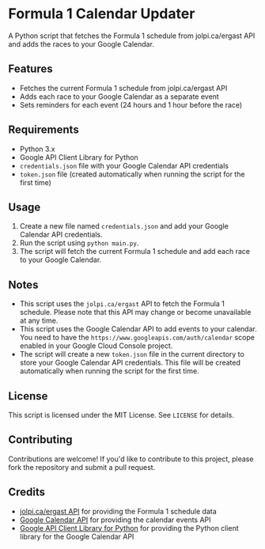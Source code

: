 # Formula 1 Calendar Updater
A Python script that fetches the Formula 1 schedule from jolpi.ca/ergast API and adds the races to your Google Calendar.

## Features

* Fetches the current Formula 1 schedule from jolpi.ca/ergast API
* Adds each race to your Google Calendar as a separate event
* Sets reminders for each event (24 hours and 1 hour before the race)

## Requirements

* Python 3.x
* Google API Client Library for Python
* `credentials.json` file with your Google Calendar API credentials
* `token.json` file (created automatically when running the script for the first time)

## Usage

1. Create a new file named `credentials.json` and add your Google Calendar API credentials.
2. Run the script using `python main.py`.
3. The script will fetch the current Formula 1 schedule and add each race to your Google Calendar.

## Notes

* This script uses the `jolpi.ca/ergast` API to fetch the Formula 1 schedule. Please note that this API may change or become unavailable at any time.
* This script uses the Google Calendar API to add events to your calendar. You need to have the `https://www.googleapis.com/auth/calendar` scope enabled in your Google Cloud Console project.
* The script will create a new `token.json` file in the current directory to store your Google Calendar API credentials. This file will be created automatically when running the script for the first time.

## License

This script is licensed under the MIT License. See `LICENSE` for details.

## Contributing

Contributions are welcome! If you'd like to contribute to this project, please fork the repository and submit a pull request.

## Credits

* [jolpi.ca/ergast API](https://api.jolpi.ca/ergast/) for providing the Formula 1 schedule data
* [Google Calendar API](https://developers.google.com/calendar) for providing the calendar events API
* [Google API Client Library for Python](https://github.com/googleapis/google-api-python-client) for providing the Python client library for the Google Calendar API